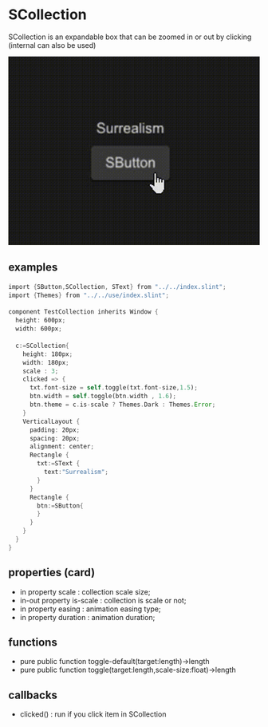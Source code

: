 # SCollection

SCollection is an expandable box that can be zoomed in or out by clicking (internal can also be used)

![](../../static/collection.gif)

## examples
```rust
import {SButton,SCollection, SText} from "../../index.slint";
import {Themes} from "../../use/index.slint";

component TestCollection inherits Window {
  height: 600px;
  width: 600px;
  
  c:=SCollection{
    height: 180px;
    width: 180px;
    scale : 3;
    clicked => {
      txt.font-size = self.toggle(txt.font-size,1.5);
      btn.width = self.toggle(btn.width , 1.6);
      btn.theme = c.is-scale ? Themes.Dark : Themes.Error;
    }
    VerticalLayout {
      padding: 20px;
      spacing: 20px;
      alignment: center;
      Rectangle {
        txt:=SText {
          text:"Surrealism";
        }
      }
      Rectangle {
        btn:=SButton{
        }
      }
    }
  }
}
```
## properties (card)
- in property <float> scale : collection scale size;
- in-out property <bool> is-scale : collection is scale or not;
- in property <easing> easing : animation easing type;
- in property <duration> duration : animation duration;
## functions
- pure public function toggle-default(target:length)->length
- pure public function toggle(target:length,scale-size:float)->length
## callbacks
- clicked() : run if you click item in SCollection